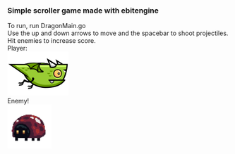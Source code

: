 ### Simple scroller game made with ebitengine
To run, run DragonMain.go\
Use the up and down arrows to move and the spacebar to shoot projectiles. Hit enemies to increase score.\
Player:\
![dragon.png](https://github.com/jaredjplante/Dragon-Scroller-Game/blob/main/dragon.png)\
Enemy!\
![Enemy.png](https://github.com/jaredjplante/Dragon-Scroller-Game/blob/main/Enemy.png)
